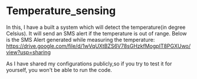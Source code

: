 # Temperature_sensing
In this, I have a built a system which will detect the temperature(in degree Celsius).
It will send an SMS alert if the temperature is out of range.
Below is the SMS Alert generated while measuring the temperature:
https://drive.google.com/file/d/1wVqUXtBZS6V78sGHzkfMogpIT8PGXUwo/view?usp=sharing

As I have shared my configurations publicly,so if you try to test it for yourself, you won't be able to run the code.
